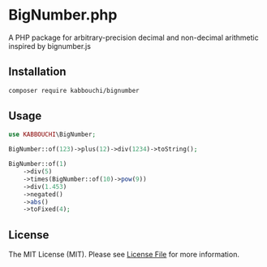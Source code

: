 # BigNumber.php

A PHP package for arbitrary-precision decimal and non-decimal arithmetic inspired by bignumber.js

Installation
----

``` bash
composer require kabbouchi/bignumber
```
## Usage

```php
use KABBOUCHI\BigNumber;

BigNumber::of(123)->plus(12)->div(1234)->toString();

BigNumber::of(1)
  	->div(5)
  	->times(BigNumber::of(10)->pow(9))
  	->div(1.453)
  	->negated()
  	->abs()
  	->toFixed(4);
```

## License

The MIT License (MIT). Please see [License File](LICENSE.md) for more information.
